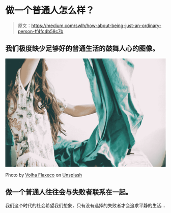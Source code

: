 # 做一个普通人怎么样？

> 原文：<https://medium.com/swlh/how-about-being-just-an-ordinary-person-ff4fc4b58c7b>

## 我们极度缺少足够好的普通生活的鼓舞人心的图像。

![](img/045798a7c1500eb1b3b7c5160ac645ce.png)

Photo by [Volha Flaxeco](https://unsplash.com/@flaxeco?utm_source=unsplash&utm_medium=referral&utm_content=creditCopyText) on [Unsplash](https://unsplash.com/collections/2211957/my-first-collection/17f868737114840cc6d69669191ed198?utm_source=unsplash&utm_medium=referral&utm_content=creditCopyText)

## 做一个普通人往往会与失败者联系在一起。

我们这个时代的社会希望我们想象，只有没有选择的失败者才会追求平静的生活…